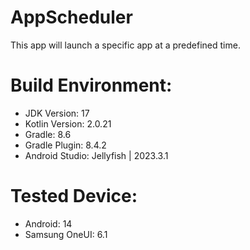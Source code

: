 # AppScheduler
This app will launch a specific app at a predefined time.

# Build Environment:
- JDK Version: 17
- Kotlin Version: 2.0.21
- Gradle: 8.6
- Gradle Plugin: 8.4.2
- Android Studio: Jellyfish | 2023.3.1

# Tested Device:
- Android: 14
- Samsung OneUI: 6.1
